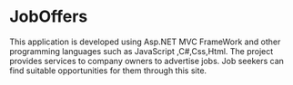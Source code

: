 # JobOffers
This application is developed using Asp.NET MVC FrameWork and other programming languages such as JavaScript ,C#,Css,Html.
The project provides services to company owners to advertise jobs.
Job seekers can find suitable opportunities for them through this site.

